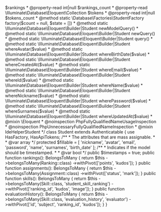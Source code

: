<?php

namespace App\Models;

use Illuminate\{Database\Eloquent\Factories\HasFactory,
    Database\Eloquent\Relations\BelongsToMany,
    Foundation\Auth\User as Authenticatable};
use Laravel\Sanctum\HasApiTokens;

/**
 * App\Models\Student
 *
 * @property int $id
 * @property string $name
 * @property string $surnames
 * @property string $email
 * @property string $password
 * @property string $nickname
 * @property string|null $avatar
 * @property string $birth_date
 * @property \Illuminate\Support\Carbon|null $created_at
 * @property \Illuminate\Support\Carbon|null $updated_at
 * @property-read \Illuminate\Database\Eloquent\Collection<int, \App\Models\Ranking> $rankings
 * @property-read int|null $rankings_count
 * @property-read \Illuminate\Database\Eloquent\Collection<int, \Laravel\Sanctum\PersonalAccessToken> $tokens
 * @property-read int|null $tokens_count
 * @method static \Database\Factories\StudentFactory factory($count = null, $state = [])
 * @method static \Illuminate\Database\Eloquent\Builder|Student newModelQuery()
 * @method static \Illuminate\Database\Eloquent\Builder|Student newQuery()
 * @method static \Illuminate\Database\Eloquent\Builder|Student query()
 * @method static \Illuminate\Database\Eloquent\Builder|Student whereAvatar($value)
 * @method static \Illuminate\Database\Eloquent\Builder|Student whereBirthDate($value)
 * @method static \Illuminate\Database\Eloquent\Builder|Student whereCreatedAt($value)
 * @method static \Illuminate\Database\Eloquent\Builder|Student whereEmail($value)
 * @method static \Illuminate\Database\Eloquent\Builder|Student whereId($value)
 * @method static \Illuminate\Database\Eloquent\Builder|Student whereName($value)
 * @method static \Illuminate\Database\Eloquent\Builder|Student whereNickname($value)
 * @method static \Illuminate\Database\Eloquent\Builder|Student wherePassword($value)
 * @method static \Illuminate\Database\Eloquent\Builder|Student whereSurnames($value)
 * @method static \Illuminate\Database\Eloquent\Builder|Student whereUpdatedAt($value)
 * @mixin \Eloquent
 * @noinspection PhpFullyQualifiedNameUsageInspection
 * @noinspection PhpUnnecessaryFullyQualifiedNameInspection
 * @mixin IdeHelperStudent
 */
class Student extends Authenticatable
{
    use HasFactory, HasApiTokens;

    /**
     * The attributes that are mass assignable.
     *
     * @var array<int, string>
     */
    protected $fillable = [
        'nickname',
        'avatar',
        'email',
        'password',
        'name',
        'surnames',
        'birth_date'
    ];

    /**
     * Indicates if the model should be timestamped.
     *
     * @var bool
     */
    public $timestamps = true;

    public function rankings(): BelongsToMany
    {
        return $this
            ->belongsToMany(Ranking::class)
            ->withPivot(['points', 'kudos']);
    }

    public function assignments(): BelongsToMany
    {
        return $this
            ->belongsToMany(Assignment::class)
            ->withPivot(['status', 'mark']);
    }

    public function skills(): BelongsToMany
    {
        return $this
            ->belongsToMany(Skill::class, 'student_skill_ranking')
            ->withPivot(['ranking_id', 'kudos', 'image']);
    }

    public function evaluationHistory(): BelongsToMany {
        return $this
            ->belongsToMany(Skill::class, 'evaluation_history', 'evaluator')
            ->withPivot(['id', 'subject', 'ranking_id', 'kudos']);
    }
}
